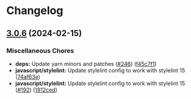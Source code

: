 # Changelog

## [3.0.6](https://github.com/kronostechnologies/standards/compare/eslint-config-v3.0.5...eslint-config-v3.0.6) (2024-02-15)


### Miscellaneous Chores

* **deps:** Update yarn minors and patches ([#246](https://github.com/kronostechnologies/standards/issues/246)) ([f45c7f1](https://github.com/kronostechnologies/standards/commit/f45c7f179d0c879f81c5adbcbb4550c9882e7a15))
* **javascript/stylelint:** Update stylelint config to work with stylelint 15 ([74af63e](https://github.com/kronostechnologies/standards/commit/74af63eae81047c9bd2ed988a2858b21e74427e1))
* **javascript/stylelint:** Update stylelint config to work with stylelint 15 ([#192](https://github.com/kronostechnologies/standards/issues/192)) ([1912ced](https://github.com/kronostechnologies/standards/commit/1912cedc0474a4ef28a701f80c5f67e994ac670b))
